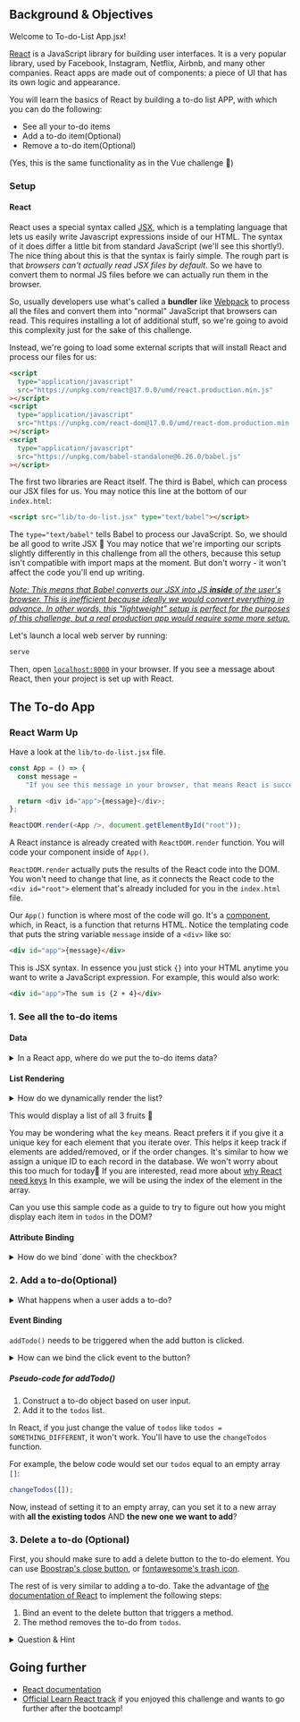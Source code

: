 ## Background & Objectives

Welcome to To-do-List App.jsx!

[React](https://reactjs.org/) is a JavaScript library for building user interfaces. It is a very popular library, used by Facebook, Instagram, Netflix, Airbnb, and many other companies. React apps are made out of components: a piece of UI that has its own logic and appearance.

You will learn the basics of React by building a to-do list APP, with which you can do the following:

- See all your to-do items
- Add a to-do item(Optional)
- Remove a to-do item(Optional)

(Yes, this is the same functionality as in the Vue challenge 💪)

### Setup

#### React

React uses a special syntax called [JSX](https://react.dev/learn/writing-markup-with-jsx), which is a templating language that lets us easily write Javascript expressions inside of our HTML. The syntax of it does differ a little bit from standard JavaScript (we'll see this shortly!). The nice thing about this is that the syntax is fairly simple. The rough part is that _browsers can't actually read JSX files by default_. So we have to convert them to normal JS files before we can actually run them in the browser.

So, usually developers use what's called a **bundler** like [Webpack](https://webpack.js.org/) to process all the files and convert them into "normal" JavaScript that browsers can read. This requires installing a lot of additional stuff, so we're going to avoid this complexity just for the sake of this challenge.

Instead, we're going to load some external scripts that will install React and process our files for us:

```html
<script
  type="application/javascript"
  src="https://unpkg.com/react@17.0.0/umd/react.production.min.js"
></script>
<script
  type="application/javascript"
  src="https://unpkg.com/react-dom@17.0.0/umd/react-dom.production.min.js"
></script>
<script
  type="application/javascript"
  src="https://unpkg.com/babel-standalone@6.26.0/babel.js"
></script>
```

The first two libraries are React itself. The third is Babel, which can process our JSX files for us. You may notice this line at the bottom of our `index.html`:

```html
<script src="lib/to-do-list.jsx" type="text/babel"></script>
```

The `type="text/babel"` tells Babel to process our JavaScript. So, we should be all good to write JSX 💪 You may notice that we're importing our scripts slightly differently in this challenge from all the others, because this setup isn't compatible with import maps at the moment. But don't worry - it won't affect the code you'll end up writing.

_[Note: This means that Babel converts our JSX into JS **inside** of the user's browser. This is inefficient because ideally we would convert everything in advance. In other words, this "lightweight" setup is perfect for the purposes of this challenge, but a real production app would require some more setup.](https://babeljs.io/docs/babel-standalone#when-not-to-use-babelstandalone)_

Let's launch a local web server by running:

```bash
serve
```

Then, open [`localhost:8000`](http://localhost:8000) in your browser. If you see a message about React, then your project is set up with React.

## The To-do App

### React Warm Up

Have a look at the `lib/to-do-list.jsx` file.

```js
const App = () => {
  const message =
    "If you see this message in your browser, that means React is successfully mounted! 🙌";

  return <div id="app">{message}</div>;
};

ReactDOM.render(<App />, document.getElementById("root"));
```

A React instance is already created with `ReactDOM.render` function. You will code your component inside of `App()`.

`ReactDOM.render` actually puts the results of the React code into the DOM. You won't need to change that line, as it connects the React code to the `<div id="root">` element that's already included for you in the `index.html` file.

Our `App()` function is where most of the code will go. It's a [component](https://react.dev/learn/your-first-component), which, in React, is a function that returns HTML. Notice the templating code that puts the string variable `message` inside of a `<div>` like so:

```html
<div id="app">{message}</div>
```

This is JSX syntax. In essence you just stick `{}` into your HTML anytime you want to write a JavaScript expression. For example, this would also work:

```html
<div id="app">The sum is {2 + 4}</div>
```

### 1. See all the to-do items

#### Data

<details>
<summary markdown='span'>In a React app, where do we put the to-do items data?</summary>

You have the same to-do items in an array.

```js
[
  { title: "Code a to-do list", done: false },
  { title: "Eat breakfast", done: true },
  { title: "Do some exercise", done: false },
  { title: "Water the plants", done: true },
];
```

This is data that could potentially change over time. For example, we might want to add or remove an item from our to-do items array in the future. How do we handle changing data in React?

We use the [`React.useState`](https://react.dev/reference/react/useState) function. This is a React function, or, as React people like to call it, a [hook](https://react.dev/reference/react), that lets us define variables whose values might change over time in our app.

Let's change our `App()` function like this:

```js
const App = () => {
  const [todos, changeTodos] = React.useState([
    { title: "Code a to-do list", done: false },
    { title: "Eat breakfast", done: true },
    { title: "Do some exercise", done: false },
    { title: "Water the plants", done: true },
  ]);

  return <div id="app"></div>;
};
```

This code means that we will now have access to two variables: `todos`, which is just the array of to-dos, and `changeTodos`, which is a function we could call when our array should change (for example, if we want to add or remove an element). Since we're only worrying about _reading_ our to-dos for now, not creating, editing, or deleting them, we won't use `changeTodos` much at the moment 💆

</details>

#### List Rendering

<details>
<summary markdown='span'>How do we dynamically render the list?</summary>

In React, you use `{}` whenever you want to put Javascript inside your HTML. In normal Javascript, if we wanted to print out each element in a list, we'd need to use **iteration**. It turns out in React, you can use iteration just like in normal JS! The most common operator is the `map` function. The reason for this is that `map` returns an array (in this case of JSX elements), and JSX supports adding an array of elements to the DOM. Here's a sample:

Here's a sample of how it works:

```js
function App() {
  const [items, changeItems] = React.useState(["apple", "banana", "orange"]);

  return (
    <ul>
      {items.map((item, index) => (
        <li key={index}>{item}</li>
      ))}
    </ul>
  );
}

export default App;
```

</details>

This would display a list of all 3 fruits 🍎

You may be wondering what the `key` means. React prefers it if you give it a unique key for each element that you iterate over. This helps it keep track if elements are added/removed, or if the order changes. It's similar to how we assign a unique ID to each record in the database. We won't worry about this too much for today💆 If you are interested, read more about [why React need keys](https://react.dev/learn/rendering-lists#why-does-react-need-keys) In this example, we will be using the index of the element in the array.

Can you use this sample code as a guide to try to figure out how you might display each item in `todos` in the DOM?

#### Attribute Binding

<details>
<summary markdown='span'>How do we bind `done` with the checkbox?</summary>

React makes it easy to set HTML attributes in JSX syntax:

```js
function App() {
  const shouldBeChecked = true;

  return <input type="checkbox" checked={shouldBeChecked} />;
}

export default App;
```

All we have to do is to use `{}` to write some JavaScript as the value for `checked` on our checkbox.

Can you use this principle to make your checkboxes dynamically match the value of `done` on each checkbox?

</details>

### 2. Add a to-do(Optional)

<details>
<summary markdown='span'>What happens when a user adds a to-do?</summary>

1. User fills in the to-do title.
2. User clicks a button.
3. the to-do is added and appears on the list.

When the button is clicked, the React app needs to take care of getting the data and adding it to the list. We will create a JavaScript function called `addTodo()` to take care of all these.

In order to do this, we'll create a new variable `title` using the `useState` hook that will update whenever the user types in the input (using the `onChange` event).

```js
const App = () => {
  const [todos, setTodos] = React.useState([]);
  const [title, setTitle] = React.useState("");

  const handleTitleChange = (event) => {
    setTitle(event.target.value);
  };

  const addTodo = () => {
    console.log("Adding a todo...");
    // TODO: add a new to-do based on the title to the `todos` array
    setTitle("");
  };

  return (
    <div id="app">
      <h1>To-Do List</h1>
      <form>
        <label htmlFor="todoTitle">Title:</label>
        <input
          type="text"
          id="todoTitle"
          value={title}
          onChange={handleTitleChange}
        />
        <button type="button" onClick={addTodo}>
          Add Todo
        </button>
      </form>
      <ul>
        {todos.map((todo, index) => (
          <li key={index}>{todo}</li>
        ))}
      </ul>
    </div>
  );
};

ReactDOM.render(<App />, document.getElementById("root"));
```

_Hint: You can potentially use JavaScript's [**spread operator**](https://www.educative.io/answers/what-is-the-spread-operator-in-javascript) to help you on this part. The spread operator is useful if you want to take an existing array and generate a new array with an additional element in it. Here's a sample of the syntax:_

```js
const fruits = ["apple", "banana", "orange"];
const fruitsAndVegetables = [...fruits, "cucumber", "pepper"];
// the value of fruitsAndVegetables will be ['apple', 'banana', 'orange', 'cucumber', 'pepper']
```

</details>

#### Event Binding

`addTodo()` needs to be triggered when the add button is clicked.

<details>
<summary markdown='span'>How can we bind the click event to the button?</summary>

We can use the `onClick` attribute on our `<button>`.

```html
<button type="button" onClick="{addTodo}">Add Todo</button>
```

Check in your browser console, can you see the `console.log` you added in your method? If so, then your event binding is successful!

</details>

##### Pseudo-code for addTodo()

1. Construct a to-do object based on user input.
2. Add it to the `todos` list.

In React, if you just change the value of `todos` like `todos = SOMETHING_DIFFERENT`, it won't work. You'll have to use the `changeTodos` function.

For example, the below code would set our `todos` equal to an empty array `[]`:

```js
changeTodos([]);
```

Now, instead of setting it to an empty array, can you set it to a new array with **all the existing todos** AND **the new one we want to add**?

</details>

### 3. Delete a to-do (Optional)

First, you should make sure to add a delete button to the to-do element. You can use [Boostrap's close button](https://getbootstrap.com/docs/5.0/components/close-button/), or [fontawesome's trash icon](https://fontawesome.com/search?q=trash&o=r).

The rest of is very similar to adding a to-do. Take the advantage of [the documentation of React](https://reactjs.org/docs/getting-started.html) to implement the following steps:

1. Bind an event to the delete button that triggers a method.
2. The method removes the to-do from `todos`.

<details>
<summary markdown='span'>Question & Hint</summary>

❓ How does this method know which to-do to delete?
❓ What is the unique identifier of each to-do? You can use this to identify which to-do to delete.

💡 You can pass an argument to a method.
💡 You have access to index in `map`.

</details>

## Going further

- [React documentation](https://reactjs.org/docs/getting-started.html)
- [Official Learn React track](https://beta.reactjs.org/learn) if you enjoyed this challenge and wants to go further after the bootcamp!
